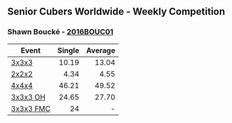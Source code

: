 ## Senior Cubers Worldwide - Weekly Competition
### Shawn Boucké - [2016BOUC01](https://www.worldcubeassociation.org/persons/2016BOUC01)

| Event | Single | Average |
| -- | --: | --: |
| [3x3x3](shawn_boucke/333.md) | 10.19 | 13.04 |
| [2x2x2](shawn_boucke/222.md) | 4.34 | 4.55 |
| [4x4x4](shawn_boucke/444.md) | 46.21 | 49.52 |
| [3x3x3 OH](shawn_boucke/333oh.md) | 24.65 | 27.70 |
| [3x3x3 FMC](shawn_boucke/333fm.md) | 24 | - |

<!-- Global site tag (gtag.js) - Google Analytics -->
<script async src="https://www.googletagmanager.com/gtag/js?id=UA-86348435-3"></script>
<script>window.dataLayer = window.dataLayer || []; function gtag() {dataLayer.push(arguments);} gtag('js', new Date()); gtag('config', 'UA-86348435-3');</script>
